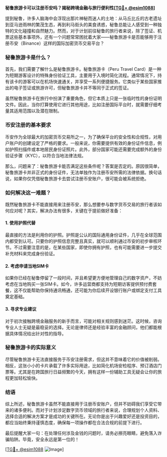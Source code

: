 **秘鲁旅游卡可以注册币安吗？揭秘跨境金融与旅行便利性[[TG💪+ @esim1088](https://t.me/s/esim1088)]**

提到秘鲁，许多人脑海中会浮现出那片神秘而迷人的土地：从马丘比丘的古老遗址到亚马逊雨林的繁茂生态，再到利马街头的美食诱惑，秘鲁总能让人感受到一种独特的文化碰撞和自然魅力。然而，对于计划前往秘鲁的旅行者来说，除了签证、机票这些基本事项外，还有一个问题常常困扰着大家——秘鲁旅游卡是否能够用于注册币安（Binance）这样的国际加密货币交易平台？

### 秘鲁旅游卡是什么？

首先，我们需要了解什么是秘鲁旅游卡。秘鲁旅游卡（Peru Travel Card）是一种为短期游客设计的特殊身份验证工具，主要用于入境时简化流程。通常情况下，持有该卡的游客可以在机场快速通关，并享受一系列便捷服务。它类似于某些国家推出的电子签证或旅游许可，但秘鲁旅游卡并不等同于正式的签证。

虽然秘鲁旅游卡在旅行中扮演了重要角色，但它本质上只是一张临时性的身份证明文件。因此，当你打算使用它进行其他用途，比如注册国际平台时，就需要仔细考量其适用范围以及潜在限制。

### 币安注册的基本要求

币安作为全球最大的加密货币交易所之一，为了确保平台的安全性和合规性，对用户账户的创建设定了严格的要求。一般来说，你需要提供有效的身份证件信息，例如护照扫描件或本地居民身份证照片。此外，部分国家可能还需要完成额外的身份验证步骤（KYC），以符合当地法律法规。

那么，问题来了：秘鲁旅游卡能否满足这些条件呢？答案是否定的。原因很简单，秘鲁旅游卡并非正式的身份证件，无法单独作为注册币安所需的法律依据。换句话说，如果你仅凭借秘鲁旅游卡去尝试注册币安账户，很可能会被系统拒绝。

### 如何解决这一难题？

既然秘鲁旅游卡不能直接用来注册币安，那么想要参与数字货币交易的旅行者该如何应对呢？其实，解决办法有很多，关键在于提前做好准备：

#### 1. 使用护照代替
最直接的方法是利用你的护照。护照是公认的国际通用身份证件，几乎在全球范围内都受到认可。只要你的护照信息完整且真实，就可以顺利通过币安的初步审核环节。不过需要注意的是，在某些国家，即使你拥有护照，也有可能需要进一步提交补充材料来完成身份验证。

#### 2. 考虑申请当地SIM卡
如果你已经在秘鲁停留了一段时间，并且希望更方便地管理自己的数字资产，不妨考虑在当地购买一张SIM卡。如今，许多运营商都支持为短期访客提供预付费套餐，这不仅能帮助你保持通讯畅通，还可能为你后续开设银行账户或绑定支付工具奠定基础。

#### 3. 寻求专业建议
对于初次接触跨境金融服务的新手而言，可能对相关规则感到迷茫。这时候，咨询专业人士无疑是最稳妥的选择。无论是律师还是经验丰富的金融顾问，他们都能根据具体情况给出针对性的指导。

### 秘鲁旅游卡的实际意义

尽管秘鲁旅游卡无法直接服务于币安注册需求，但这并不意味着它的价值被削弱。相反，这张小小的卡片承载了许多实际用途，比如简化机场安检程序、预订酒店门票等。尤其是在跨国旅行日益频繁的今天，拥有这样一份辅助工具无疑会让你的旅程更加轻松愉快。

### 结语

综上所述，秘鲁旅游卡虽然不能直接用于注册币安账户，但并不妨碍我们享受它带来的诸多便利。而对于计划涉足数字货币领域的旅行者来说，合理规划个人资料、选择合适的解决方案才是成功的关键所在。无论你是出于兴趣爱好还是投资目的，都应当始终秉持谨慎态度，确保每一项操作都在合法合规的前提下进行。

最后提醒大家一句：在处理任何涉及金钱的问题时，请务必擦亮眼睛，避免落入诈骗陷阱。毕竟，安全永远是第一位的！

[[TG💪+ @esim1088](https://t.me/s/esim1088) ![Image](https://i.postimg.cc/4NQfJmqS/Snipaste-2025-05-13-00-14-12.png)]